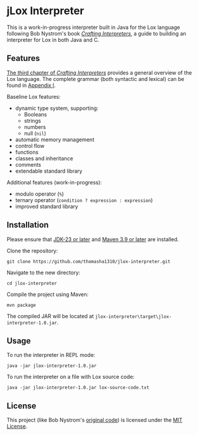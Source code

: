 # jLox Interpreter

This is a work-in-progress interpreter built in Java for the Lox language following Bob Nystrom's book [_Crafting Interpreters_](https://craftinginterpreters.com/), a guide to building an interpreter for Lox in both Java and C.

## Features

[The third chapter of _Crafting Interpreters_](https://craftinginterpreters.com/the-lox-language.html) provides a general overview of the Lox language. The complete grammar (both syntactic and lexical) can be found in [Appendix I](https://craftinginterpreters.com/appendix-i.html).

Baseline Lox features:

- dynamic type system, supporting:
  - Booleans
  - strings
  - numbers
  - null (`nil`)
- automatic memory management
- control flow
- functions
- classes and inheritance
- comments
- extendable standard library

Additional features (work-in-progress):

- modulo operator (`%`)
- ternary operator (`condition ? expression : expression`)
- improved standard library

## Installation

Please ensure that [JDK-23 or later](https://www.oracle.com/java/technologies/downloads/) and [Maven 3.9 or later](https://maven.apache.org/download.cgi) are installed.

Clone the repository:

```
git clone https://github.com/thomasha1310/jlox-interpreter.git
```

Navigate to the new directory:

```
cd jlox-interpreter
```

Compile the project using Maven:

```
mvn package
```

The compiled JAR will be located at `jlox-interpreter\target\jlox-interpreter-1.0.jar`.

## Usage

To run the interpreter in REPL mode:

```
java -jar jlox-interpreter-1.0.jar
```

To run the interpreter on a file with Lox source code:

```
java -jar jlox-interpreter-1.0.jar lox-source-code.txt
```

## License

This project (like Bob Nystrom's [original code](https://github.com/munificent/craftinginterpreters)) is licensed under the [MIT License](LICENSE).
